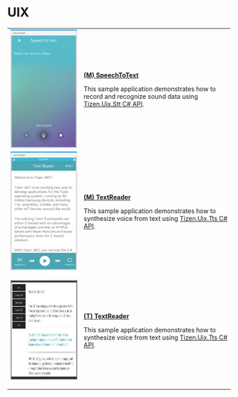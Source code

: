 # UIX

<table>
	<tbody>
		<tr>
			<td><img alt="" height="267" src="media/m32speechtotext.png" width="150"/></td>
			<td>
			<p><a href="https://github.com/Samsung/Tizen-CSharp-Samples/tree/master/Mobile/SpeechToText" target="_blank"><strong>(M) SpeechToText</strong></a></p>
			<p>This sample application demonstrates how to record and recognize sound data using <a href="https://developer.tizen.org/dev-guide/csapi/api/Tizen.Uix.Stt.html" target="_blank">Tizen.Uix.Stt C# API</a>.</p>
			</td>
		</tr>
		<tr>
			<td><img alt="" height="267" src="media/m29textreader.png" width="150"/></td>
			<td>
            <p><a href="https://github.com/Samsung/Tizen-CSharp-Samples/tree/master/Mobile/TextReader" target="_blank"><strong>(M) TextReader</strong></a></p>
			<p>This sample application demonstrates how to synthesize voice from text using <a href="https://developer.tizen.org/dev-guide/csapi/api/Tizen.Uix.Tts.html" target="_blank">Tizen.Uix.Tts C# API</a>.</p>
			</td>
		</tr>
		<tr>
			<td>
			<p><img alt="" height="225" src="media/tv14textreader.png" width="400" /></p>
			</td>
			<td>
			<p><a href="https://github.com/Samsung/Tizen-CSharp-Samples/tree/master/TV/TextReader" target="_blank"><strong>(T) TextReader</strong></a></p>
			<p>This sample application demonstrates how to synthesize voice from text using <a href="https://developer.tizen.org/dev-guide/csapi/api/Tizen.Uix.Tts.html">Tizen.Uix.Tts C# API</a>.</p>
			</td>
		</tr>
	</tbody>
</table>